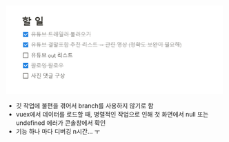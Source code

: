![img](imgs/11.20.png)

* 깃 작업에 불편을 겪어서 branch를 사용하지 않기로 함
* vuex에서 데이터를 로드할 때, 병렬적인 작업으로 인해 첫 화면에서 null 또는 undefined 에러가 콘솔창에서 확인
* 기능 하나 마다 디버깅 n시간... ㅜ
